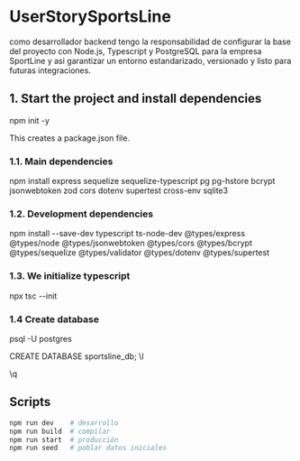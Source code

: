 # UserStorySportsLine
como desarrollador backend tengo la responsabilidad de configurar la base del proyecto con Node.js, Typescript y PostgreSQL para la empresa SportLine y asi garantizar un entorno estandarizado, versionado y listo para futuras integraciones.

## 1. Start the project and install dependencies

npm init -y

This creates a package.json file.

### 1.1. Main dependencies

npm install express sequelize sequelize-typescript pg pg-hstore bcrypt jsonwebtoken zod cors dotenv supertest cross-env sqlite3

### 1.2. Development dependencies

npm install --save-dev typescript ts-node-dev @types/express @types/node @types/jsonwebtoken @types/cors @types/bcrypt @types/sequelize @types/validator @types/dotenv @types/supertest

### 1.3. We initialize typescript

npx tsc --init

### 1.4 Create database

psql -U postgres

CREATE DATABASE sportsline_db;
\l

\q

## Scripts
```bash
npm run dev    # desarrollo
npm run build  # compilar
npm run start  # producción
npm run seed   # poblar datos iniciales